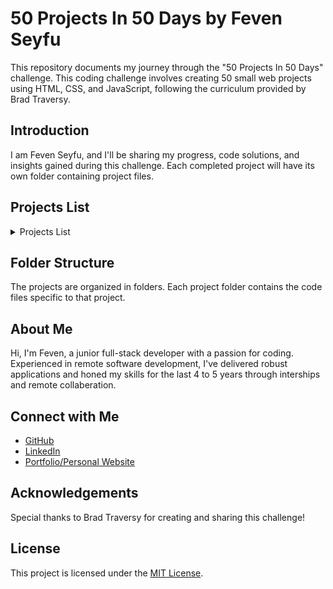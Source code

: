 # 50 Projects In 50 Days by Feven Seyfu

This repository documents my journey through the "50 Projects In 50 Days" challenge. This coding challenge involves creating 50 small web projects using HTML, CSS, and JavaScript, following the curriculum provided by Brad Traversy.

## Introduction

I am Feven Seyfu, and I'll be sharing my progress, code solutions, and insights gained during this challenge. Each completed project will have its own folder containing project files.

## Projects List 

<details>
<summary>Projects List</summary>

### Day 1: [Expanding Cards](https://github.com/FevenSeyfu/50-projects-50-day-Feven)
- Dynamic and visually appealing card layouts with HTML, CSS, and JavaScript.A list of image cards that expand on click.
- Focus Point : CSS Transform, Transition and JS event handling

### Day 2: [Progress Steps](https://github.com/FevenSeyfu/50-projects-50-day-Feven)
- Dynamic and visually appealing circles taking track of progress in respone to button click with HTML, CSS, and JavaScript
- Focus Point : CSS Transform, Transition and JS event handling

### Day 3: [Rotating Navigation Animation](https://github.com/FevenSeyfu/50-projects-50-day-Feven)
- Rotating Navigation Animation :  A ui with close and open button with rotating animation to hide or show the Navigation menu built with HTML, CSS, and JavaScript.
- Focus point : CSS Transform and Transition

### Day 4: [Hidden Search  Widget](https://github.com/FevenSeyfu/50-projects-50-day-Feven)
- Hidden Search  Widget : A Search bar widget with transition where the search input is only visible and on focus on click and hidden on click of the icon built with HTML, CSS, and JavaScript.
- Focus point : CSS Transition and Transform

### Day 5: [Blurry Loading](https://github.com/FevenSeyfu/50-projects-50-day-Feven)
- Blurry Loading : A Blurry image loading on page reload with counting percentile built with HTML, CSS, and JavaScript.
- Focus point : CSS filter property and background image

### Day 6: [Scroll Animation](https://github.com/FevenSeyfu/50-projects-50-day-Feven)
- Scroll Animation : A scroll animation with container boxes where boxes slide to be visible on scroll, for even numbered boxes slide from left and odd from right, built with HTML, CSS, and JavaScript.
- Focus point : CSS transfrom and transition,JS on scroll event and getBoundingClientRect function

### Day 7: [Split Landing page](https://github.com/FevenSeyfu/50-projects-50-day-Feven)
- Split Landing page : A Landing page with split cards that enlarge or minimize on hover with smooth transitions, built with HTML, CSS, and JavaScript.
- Focus point : CSS transfrom and transition,JS mouseenter and mouseleave events

### Day 8: [Form Wave Animation](https://github.com/FevenSeyfu/50-projects-50-day-Feven)
- Form Wave Animation : A login form ui that creates wavy animation and change colors of the labels when input field is active or in focus, built with HTML, CSS, and JavaScript.
- Focus point : CSS transfrom and transition,HTML form

### Day 9: [Sound Board](https://github.com/FevenSeyfu/50-projects-50-day-Feven)
- Sound Board : A clickable card that plays an audio depending on the clicked sound name, built with HTML, CSS, and JavaScript.
- Focus point : HTML audio element, JS event handling and play()
</details>

## Folder Structure

The projects are organized in folders. Each project folder contains the code files specific to that project.

## About Me

Hi, I'm Feven, a junior full-stack developer with a passion for coding. Experienced in remote software development, I've delivered robust applications and honed my skills for the last 4 to 5 years through interships and remote collaberation. 

## Connect with Me

- [GitHub](https://github.com/FevenSeyfu)
- [LinkedIn](https://www.linkedin.com/in/fevenseyfu/)
- [Portfolio/Personal Website](https://fevenseyfu.github.io/Feven-portfolio-v1/)

## Acknowledgements

Special thanks to Brad Traversy for creating and sharing this challenge!

## License

This project is licensed under the [MIT License](LICENSE).
